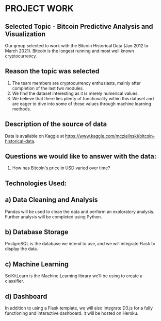 # PROJECT WORK

## Selected Topic - Bitcoin Predictive Analysis and Visualization
Our group selected to work with the Bitcoin Historical Data (Jan 2012 to March 2021). Bitcoin is the longest running and most well known cryptocurrency.

## Reason the topic was selected
1) The team members are cryptocurrency enthusiasts, mainly after completion of the last two modules.
2) We find the dataset interesting as it is merely numerical values.
3) We believe that there lies plenty of functionality within this dataset and are eager to dive into some of these values through machine learning methods.

## Description of the source of data
Data is available on Kaggle at https://www.kaggle.com/mczielinski/bitcoin-historical-data.


## Questions we would like to answer with the data:

1)  How has Bitcoin's price in USD varied over time?

## Technologies Used: 

## a) Data Cleaning and Analysis
Pandas will be used to clean the data and perform an exploratory analysis. Further analysis will be completed using Python.

## b) Database Storage
PostgreSQL is the database we intend to use, and we will integrate Flask to display the data.

## c) Machine Learning
SciKitLearn is the Machine Learning library we'll be using to create a classifier. 

## d) Dashboard
In addition to using a Flask template, we will also integrate D3.js for a fully functioning and interactive dashboard. It will be hosted on Heroku.
